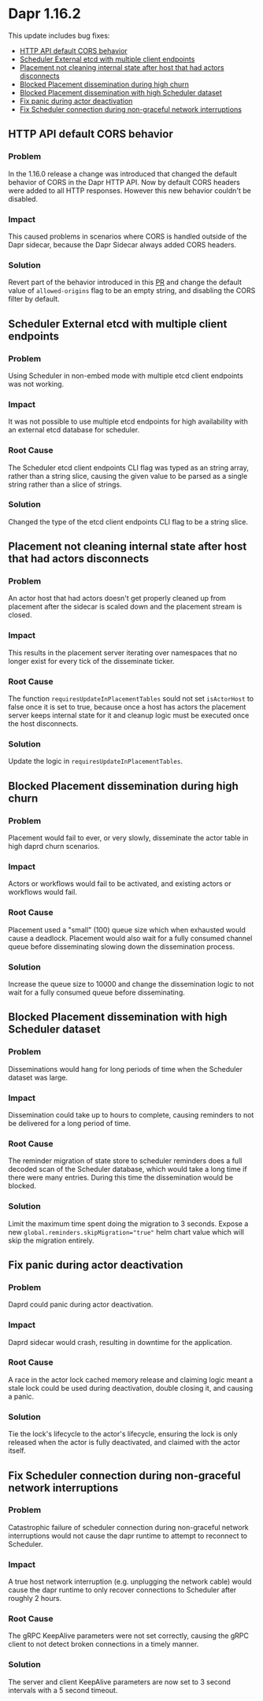 # Dapr 1.16.2

This update includes bug fixes:

- [HTTP API default CORS behavior](#http-api-default-cors-behavior)
- [Scheduler External etcd with multiple client endpoints](#scheduler-external-etcd-with-multiple-client-endpoints)
- [Placement not cleaning internal state after host that had actors disconnects](#placement-not-cleaning-internal-state-after-host-that-had-actors-disconnects)
- [Blocked Placement dissemination during high churn](#blocked-placement-dissemination-during-high-churn)
- [Blocked Placement dissemination with high Scheduler dataset](#blocked-placement-dissemination-with-high-scheduler-dataset)
- [Fix panic during actor deactivation](#fix-panic-during-actor-deactivation)
- [Fix Scheduler connection during non-graceful network interruptions](#fix-scheduler-connection-during-non-graceful-network-interruptions)

## HTTP API default CORS behavior

### Problem
In the 1.16.0 release a change was introduced that changed the default behavior of CORS in the Dapr HTTP API. Now by default CORS headers were added to all HTTP responses. However this new behavior couldn't be disabled.

### Impact
This caused problems in scenarios where CORS is handled outside of the Dapr sidecar, because the Dapr Sidecar always added CORS headers.

### Solution
Revert part of the behavior introduced in this [PR](https://github.com/dapr/dapr/pull/9025) and change the default value of `allowed-origins` flag to be an empty string, and disabling the CORS filter by default.

## Scheduler External etcd with multiple client endpoints

### Problem

Using Scheduler in non-embed mode with multiple etcd client endpoints was not working.

### Impact

It was not possible to use multiple etcd endpoints for high availability with an external etcd database for scheduler.

### Root Cause

The Scheduler etcd client endpoints CLI flag was typed as an string array, rather than a string slice, causing the given value to be parsed as a single string rather than a slice of strings.

### Solution

Changed the type of the etcd client endpoints CLI flag to be a string slice.

## Placement not cleaning internal state after host that had actors disconnects

### Problem

An actor host that had actors doesn't get properly cleaned up from placement after the sidecar is scaled down and the placement stream is closed.

### Impact

This results in the placement server iterating over namespaces that no longer exist for every tick of the disseminate ticker.

### Root Cause

The function `requiresUpdateInPlacementTables` sould not set `isActorHost` to false once it is set to true, because once a host has actors the placement server keeps internal state for it and cleanup logic must be executed once the host disconnects.

### Solution

Update the logic in `requiresUpdateInPlacementTables`.

## Blocked Placement dissemination during high churn

### Problem

Placement would fail to ever, or very slowly, disseminate the actor table in high daprd churn scenarios.

### Impact

Actors or workflows would fail to be activated, and existing actors or workflows would fail.

### Root Cause

Placement used a "small" (100) queue size which when exhausted would cause a deadlock. Placement would also wait for a fully consumed channel queue before disseminating slowing down the dissemination process.

### Solution

Increase the queue size to 10000 and change the dissemination logic to not wait for a fully consumed queue before disseminating.

## Blocked Placement dissemination with high Scheduler dataset

### Problem

Disseminations would hang for long periods of time when the Scheduler dataset was large.

### Impact

Dissemination could take up to hours to complete, causing reminders to not be delivered for a long period of time.

### Root Cause

The reminder migration of state store to scheduler reminders does a full decoded scan of the Scheduler database, which would take a long time if there were many entries. During this time the dissemination would be blocked.

### Solution

Limit the maximum time spent doing the migration to 3 seconds.
Expose a new `global.reminders.skipMigration="true"` helm chart value which will skip the migration entirely.

## Fix panic during actor deactivation

### Problem

Daprd could panic during actor deactivation.

### Impact

Daprd sidecar would crash, resulting in downtime for the application.

### Root Cause

A race in the actor lock cached memory release and claiming logic meant a stale lock could be used during deactivation, double closing it, and causing a panic.

### Solution

Tie the lock's lifecycle to the actor's lifecycle, ensuring the lock is only released when the actor is fully deactivated, and claimed with the actor itself.

## Fix Scheduler connection during non-graceful network interruptions

### Problem

Catastrophic failure of scheduler connection during non-graceful network interruptions would not cause the dapr runtime to attempt to reconnect to Scheduler.

### Impact

A true host network interruption (e.g. unplugging the network cable) would cause the dapr runtime to only recover connections to Scheduler after roughly 2 hours.

### Root Cause

The gRPC KeepAlive parameters were not set correctly, causing the gRPC client to not detect broken connections in a timely manner.

### Solution

The server and client KeepAlive parameters are now set to 3 second intervals with a 5 second timeout.
